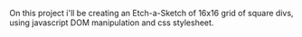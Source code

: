 On this project i'll be creating an Etch-a-Sketch of 16x16 grid of square divs, using javascript DOM manipulation and css stylesheet.